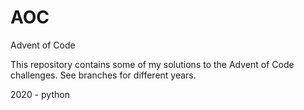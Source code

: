 # AOC
Advent of Code

This repository contains some of my solutions to the Advent of Code challenges.
See branches for different years.

2020 - python

